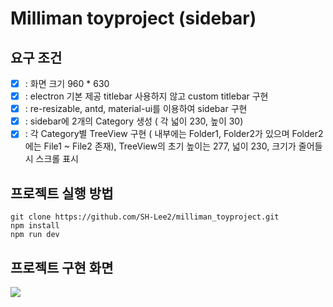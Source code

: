 # Milliman toyproject (sidebar) 

## 요구 조건
- [x] : 화면 크기 960 * 630
- [x] : electron 기본 제공 titlebar 사용하지 않고 custom titlebar 구현 
- [x] : re-resizable, antd, material-ui를 이용하여 sidebar 구현
- [x] : sidebar에 2개의 Category 생성 ( 각 넓이 230, 높이 30)
- [x] : 각 Category별 TreeView 구현 ( 내부에는 Folder1, Folder2가 있으며 Folder2에는 File1 ~ File2 존재), TreeView의 초기 높이는 277, 넓이 230, 크기가 줄어들시 스크롤 표시

## 프로젝트 실행 방법

```
git clone https://github.com/SH-Lee2/milliman_toyproject.git
npm install
npm run dev 
```

## 프로젝트 구현 화면

<img src="https://user-images.githubusercontent.com/59095793/205445328-bd83c1a6-f908-4542-980d-f2ab31bf9586.gif"/>

